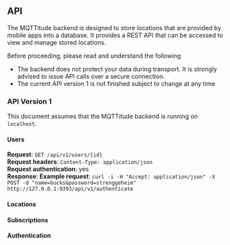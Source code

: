 ## API

The MQTTitude backend is designed to store locations that are provided by mobile apps into a database. 
It provides a REST API that can be accessed to view and manage stored locations. 

Before proceeding, please read and understand the following
* The backend does not protect your data during transport. It is strongly advised to issue API calls over a secure connection. 
* The current API version 1 is not finished subject to change at any time 


### API Version 1

This document assumes that the MQTTitude backend is running on ```localhost```.

#### Users
**Request**: ```GET /api/v1/users/{id}```  
**Request headers**: ```Content-Type: application/json```  
**Request authentication**: yes  
**Response**: 
**Example request**:  ```curl -i -H "Accept: application/json" -X POST -d "name=bucks&password=strenggeheim" http://127.0.0.1:9393/api/v1/authenticate```

#### Locations

#### Subscriptions

#### Authentication
